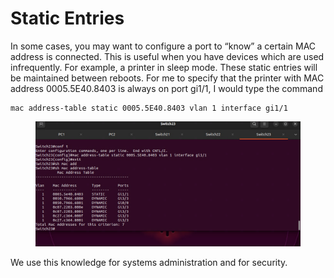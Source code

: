 # Static Entries

In some cases, you may want to configure a port to “know” a certain MAC address is connected. This is useful when you have devices which are used infrequently. For example, a printer in sleep mode. These static entries will be maintained between reboots. For me to specify that the printer with MAC address 0005.5E40.8403 is always on port gi1/1, I would type the command

```
mac address-table static 0005.5E40.8403 vlan 1 interface gi1/1
```

<figure><img src="../.gitbook/assets/image (1) (1).png" alt=""><figcaption></figcaption></figure>

We use this knowledge for systems administration and for security.
